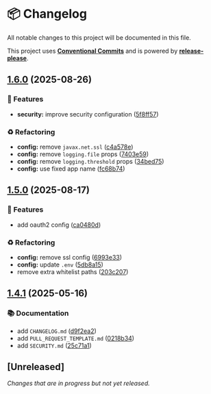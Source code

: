 # 📦 Changelog

All notable changes to this project will be documented in this file.

This project uses **[Conventional Commits](https://www.conventionalcommits.org/)** and is powered by **[release-please](https://github.com/googleapis/release-please)**.

## [1.6.0](https://github.com/justedlev/simple-eureka-server/compare/v1.5.0...v1.6.0) (2025-08-26)


### 🚀 Features

* **security:** improve security configuration ([5f8ff57](https://github.com/justedlev/simple-eureka-server/commit/5f8ff577e6ae544c5fd14560d57d680545095a9c))


### ♻️ Refactoring

* **config:** remove `javax.net.ssl` ([c4a578e](https://github.com/justedlev/simple-eureka-server/commit/c4a578ec9a14267db6dd239d07042a56adb18aa8))
* **config:** remove `logging.file` props ([7403e59](https://github.com/justedlev/simple-eureka-server/commit/7403e5977d1e25b11cbb8e8bb40d97a830f513b0))
* **config:** remove `logging.threshold` props ([34bed75](https://github.com/justedlev/simple-eureka-server/commit/34bed75cd633f63e808cbf7d6751e53ed575bf36))
* **config:** use fixed app name ([fc68b74](https://github.com/justedlev/simple-eureka-server/commit/fc68b7462a5d3d0819f4fc175b080868218f318e))

## [1.5.0](https://github.com/justedlev/simple-eureka-server/compare/v1.4.1...v1.5.0) (2025-08-17)


### 🚀 Features

* add oauth2 config ([ca0480d](https://github.com/justedlev/simple-eureka-server/commit/ca0480dd79dd96945ebb7322eaa6164c9d01f0ae))


### ♻️ Refactoring

* **config:** remove ssl config ([6993e33](https://github.com/justedlev/simple-eureka-server/commit/6993e339d818ef62dcfb1140a77246a9a59105fc))
* **config:** update `.env` ([5db8a15](https://github.com/justedlev/simple-eureka-server/commit/5db8a1578dadf970d936adf9952e7f26b3bf71d2))
* remove extra whitelist paths ([203c207](https://github.com/justedlev/simple-eureka-server/commit/203c207d0f3288aac7644f049a0ae8328b3810b8))

## [1.4.1](https://github.com/justedlev/simple-eureka-server/compare/v1.4.0...v1.4.1) (2025-05-16)


### 📚 Documentation

* add `CHANGELOG.md` ([d9f2ea2](https://github.com/justedlev/simple-eureka-server/commit/d9f2ea2a9a333ff4e04cefd2f913c348efe58f04))
* add `PULL_REQUEST_TEMPLATE.md` ([0218b34](https://github.com/justedlev/simple-eureka-server/commit/0218b34e1ba9c9c9de85e7c4b4b45c73f6528db1))
* add `SECURITY.md` ([25c71a1](https://github.com/justedlev/simple-eureka-server/commit/25c71a13bc8f260820958e8819a3a58792d91a7a))

## [Unreleased]

_Changes that are in progress but not yet released._

<!-- RELEASE PLEASE INSERT CHANGELOG HERE -->
